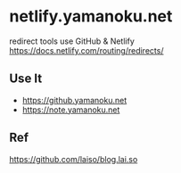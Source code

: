 # netlify.yamanoku.net

redirect tools use GitHub & Netlify
https://docs.netlify.com/routing/redirects/

## Use It

- https://github.yamanoku.net
- https://note.yamanoku.net

## Ref
https://github.com/laiso/blog.lai.so
